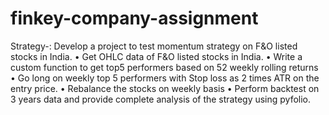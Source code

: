 # finkey-company-assignment
Strategy-: Develop a project to test momentum strategy on F&O listed stocks in India.
•	Get OHLC data of F&O listed stocks in India.
•	Write a custom function to get top5 performers based on 52 weekly rolling returns
•	Go long on weekly top 5 performers with Stop loss as 2 times ATR on the entry price.
•	Rebalance the stocks on weekly basis
•	Perform backtest on 3 years data and provide complete analysis of the strategy using pyfolio.
